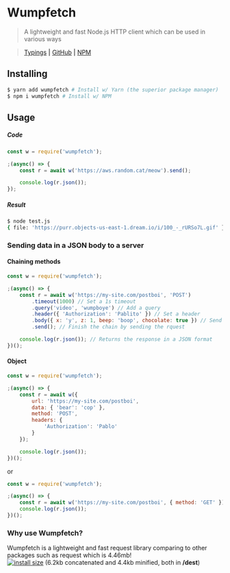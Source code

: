 # Wumpfetch
> A lightweight and fast Node.js HTTP client which can be used in various ways

> [Typings](https://github.com/PassTheWessel/wumpfetch-typings) **|** [GitHub](https://github.com/PassTheWessel/wumpfetch) **|** [NPM](https://npmjs.com/package/wumpfetch)

## Installing
```sh
$ yarn add wumpfetch # Install w/ Yarn (the superior package manager)
$ npm i wumpfetch # Install w/ NPM
```

## Usage
##### Code
```js
const w = require('wumpfetch');

;(async() => {
	const r = await w('https://aws.random.cat/meow').send();

	console.log(r.json());
});
```
##### Result
```sh
$ node test.js
{ file: 'https://purr.objects-us-east-1.dream.io/i/100_-_rURSo7L.gif' }
```

### Sending data in a JSON body to a server
#### Chaining methods
```js
const w = require('wumpfetch');

;(async() => {
	const r = await w('https://my-site.com/postboi', 'POST')
		.timeout(1000) // Set a 1s timeout
		.query('video', 'wumpboye') // Add a query
		.header({ 'Authorization': 'Pablito' }) // Set a header
		.body({ x: 'y', z: 1, beep: 'boop', chocolate: true }) // Send a json body
		.send(); // Finish the chain by sending the rquest

	console.log(r.json()); // Returns the response in a JSON format
})();
```
#### Object
```js
const w = require('wumpfetch');

;(async() => {
	const r = await w({
		url: 'https://my-site.com/postboi',
		data: { 'bear': 'cop' },
		method: 'POST',
		headers: {
			'Authorization': 'Pablo'
		}
	});

	console.log(r.json());
})();
```
or
```js
const w = require('wumpfetch');

;(async() => {
	const r = await w('https://my-site.com/postboi', { method: 'GET' });
	console.log(r.json());
})();
```

### Why use Wumpfetch?
Wumpfetch is a lightweight and fast request library comparing to other packages such as request which is 4.46mb!
<br>
[![install size](https://packagephobia.now.sh/badge?p=wumpfetch)](https://packagephobia.now.sh/result?p=wumpfetch) (6.2kb concatenated and 4.4kb minified, both in **/dest**)

